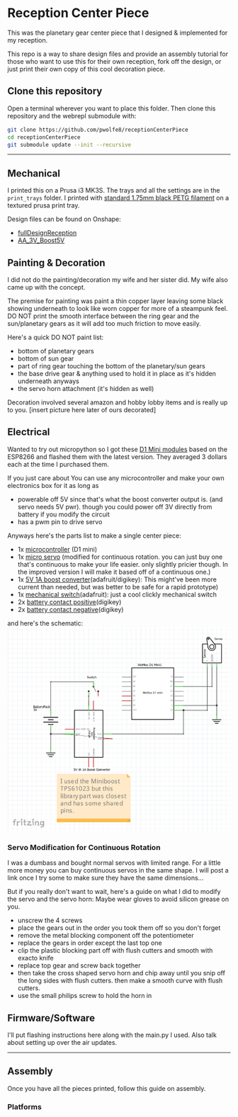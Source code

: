 # Reception Center Piece
This was the planetary gear center piece that I designed & implemented for my reception. 

This repo is a way to share design files and provide an assembly tutorial for those who want to use this for their own reception, fork off the design, or just print their own copy of this cool decoration piece. 

## Clone this repository
Open a terminal wherever you want to place this folder. Then clone this repository and the webrepl submodule with:
```bash
git clone https://github.com/pwolfe8/receptionCenterPiece
cd receptionCenterPiece
git submodule update --init --recursive
```
___
## Mechanical
I printed this on a Prusa i3 MK3S. The trays and all the settings are in the `print_trays` folder.
I printed with [standard 1.75mm black PETG filament](<https://www.amazon.com/dp/B08XGX23TP?psc=1&ref=ppx_yo2_dt_b_product_details>) on a textured prusa print tray. 

Design files can be found on Onshape: 
- [fullDesignReception](<https://cad.onshape.com/documents/7be5b9b09e066ba446a30efc/w/afbadb4d389ea6207fcba0bc/e/a346c253faa0d5286ebe5b9c?renderMode=0&uiState=616b083ecb150f63125368d4>)
- [AA_3V_Boost5V](<https://cad.onshape.com/documents/a1963687730519ec8fcaa736/w/4932db5a468bc2b8e7c12e8f/e/31f6f86f6f40c3d5acde4a41?renderMode=0&uiState=616b1a22ca3c791168b4c31e>)

## Painting & Decoration
I did not do the painting/decoration my wife and her sister did. My wife also came up with the concept. 

The premise for painting was paint a thin copper layer leaving some black showing underneath to look like worn copper for more of a steampunk feel. 
DO NOT print the smooth interface between the ring gear and the sun/planetary gears as it will add too much friction to move easily. 

Here's a quick DO NOT paint list: 
- bottom of planetary gears
- bottom of sun gear
- part of ring gear touching the bottom of the planetary/sun gears
- the base drive gear & anything used to hold it in place as it's hidden underneath anyways
- the servo horn attachment (it's hidden as well)

Decoration involved several amazon and hobby lobby items and is really up to you. [insert picture here later of ours decorated]

## Electrical

Wanted to try out micropython so I got these [D1 Mini modules](<https://www.amazon.com/dp/B08QZ2887K?psc=1&ref=ppx_yo2_dt_b_product_details>) based on the ESP8266 and flashed them with the latest version. They averaged 3 dollars each at the time I purchased them. 

If you just care about You can use any microcontroller and make your own electronics box for it as long as
- powerable off 5V since that's what the boost converter output is. (and servo needs 5V pwr). though you could power off 3V directly from battery if you modify the circuit
- has a pwm pin to drive servo

Anyways here's the parts list to make a single center piece: 
- 1x [microcontroller](<https://www.amazon.com/dp/B08QZ2887K?psc=1&ref=ppx_yo2_dt_b_product_details>) (D1 mini)
- 1x [micro servo](<https://www.amazon.com/dp/B07L2SF3R4?psc=1&ref=ppx_yo2_dt_b_product_details>) (modified for continuous rotation. you can just buy one that's continuous to make your life easier. only slightly pricier though. In the improved version I will make it based off of a continuous one.)
- 1x [5V 1A boost converter](<https://www.adafruit.com/product/4654>)(adafruit/digikey): This might've been more current than needed, but was better to be safe for a rapid prototype)
- 1x [mechanical switch](<https://www.adafruit.com/product/3221>)(adafruit): just a cool clickly mechanical switch
- 2x [battery contact positive](<https://www.digikey.com/en/products/detail/mpd-memory-protection-devices/SN-T5-2/2439587>)(digikey)
- 2x [battery contact negative](<https://www.digikey.com/en/products/detail/mpd-memory-protection-devices/SN-T5-1/2439583>)(digikey)

and here's the schematic: 
![circuit_schematic](circuit_schematic.png)

### Servo Modification for Continuous Rotation

I was a dumbass and bought normal servos with limited range. For a little more money you can buy continuous servos in the same shape. I will post a link once I try some to make sure they have the same dimensions...

But if you really don't want to wait, here's a guide on what I did to modify the servo and the servo horn:
Maybe wear gloves to avoid silicon grease on you.
- unscrew the 4 screws
- place the gears out in the order you took them off so you don't forget
- remove the metal blocking component off the potentiometer
- replace the gears in order except the last top one
- clip the plastic blocking part off with flush cutters and smooth with exacto knife
- replace top gear and screw back together
- then take the cross shaped servo horn and chip away until you snip off the long sides with flush cutters. then make a smooth curve with flush cutters.
- use the small philips screw to hold the horn in

## Firmware/Software
I'll put flashing instructions here along with the main.py I used. Also talk about setting up over the air updates.

___
## Assembly
Once you have all the pieces printed, follow this guide on assembly.

### Platforms
### 